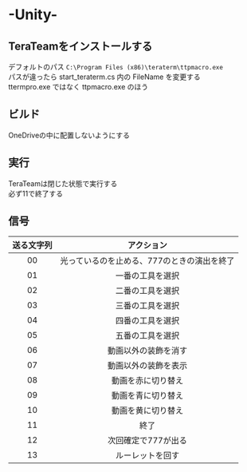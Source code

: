 # -Unity-

## TeraTeamをインストールする

デフォルトのパス `C:\Program Files (x86)\teraterm\ttpmacro.exe`  
パスが違ったら start_teraterm.cs 内の FileName を変更する  
ttermpro.exe ではなく ttpmacro.exe のほう  
  
## ビルド

OneDriveの中に配置しないようにする  

## 実行

TeraTeamは閉じた状態で実行する  
必ず11で終了する  

## 信号

|送る文字列|アクション|
|:-:|:-:|
|00|光っているのを止める、777のときの演出を終了|
|01|一番の工具を選択|
|02|二番の工具を選択|
|03|三番の工具を選択|
|04|四番の工具を選択|
|05|五番の工具を選択|
|06|動画以外の装飾を消す|
|07|動画以外の装飾を表示|
|08|動画を赤に切り替え|
|09|動画を青に切り替え|
|10|動画を黄に切り替え|
|11|終了|
|12|次回確定で777が出る|
|13|ルーレットを回す|
